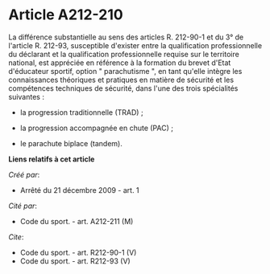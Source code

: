 # Article A212-210

La différence substantielle au sens des articles R. 212-90-1 et du 3° de l'article R. 212-93, susceptible d'exister entre la
qualification professionnelle du déclarant et la qualification professionnelle requise sur le territoire national, est
appréciée en référence à la formation du brevet d'Etat d'éducateur sportif, option " parachutisme ", en tant qu'elle intègre
les connaissances théoriques et pratiques en matière de sécurité et les compétences techniques de sécurité, dans l'une des
trois spécialités suivantes :

- la progression traditionnelle (TRAD) ;

- la progression accompagnée en chute (PAC) ;

- le parachute biplace (tandem).

**Liens relatifs à cet article**

_Créé par_:

  - Arrêté du 21 décembre 2009 - art. 1

_Cité par_:

  - Code du sport. - art. A212-211 (M)

_Cite_:

  - Code du sport. - art. R212-90-1 (V)
  - Code du sport. - art. R212-93 (V)
